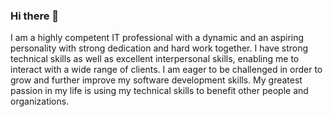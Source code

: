 ### Hi there 👋

I am a highly competent IT professional with a dynamic and an aspiring personality with strong dedication and hard work together. I have strong technical skills as well as excellent interpersonal skills, enabling me to interact with a wide range of clients. I am eager to be challenged in order to grow and further improve my software development skills. My greatest passion in my life is using my technical skills to benefit other people and organizations.

<!--
**KrishnaAananth/KrishnaAananth** is a ✨ _special_ ✨ repository because its `README.md` (this file) appears on your GitHub profile.

Here are some ideas to get you started:

- 🔭 I’m currently working on ...
- 🌱 I’m currently learning ...
- 👯 I’m looking to collaborate on ...
- 🤔 I’m looking for help with ...
- 💬 Ask me about ...
- 📫 How to reach me: ...
- 😄 Pronouns: ...
- ⚡ Fun fact: ...
-->
